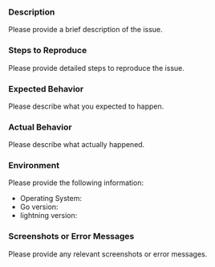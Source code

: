 ### Description

Please provide a brief description of the issue.

### Steps to Reproduce

Please provide detailed steps to reproduce the issue.

### Expected Behavior

Please describe what you expected to happen.

### Actual Behavior

Please describe what actually happened.

### Environment

Please provide the following information:

- Operating System:
- Go version:
- lightning version:

### Screenshots or Error Messages

Please provide any relevant screenshots or error messages.
